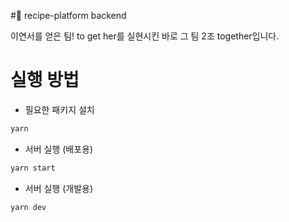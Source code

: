  #🍦 recipe-platform backend

이연서를 얻은 팀! to get her를 실현시킨 바로 그 팀 2조 together입니다.

# 실행 방법

- 필요한 패키지 설치

```sh
yarn
```

- 서버 실행 (배포용)

```sh
yarn start
```

- 서버 실행 (개발용)

```sh
yarn dev
```

